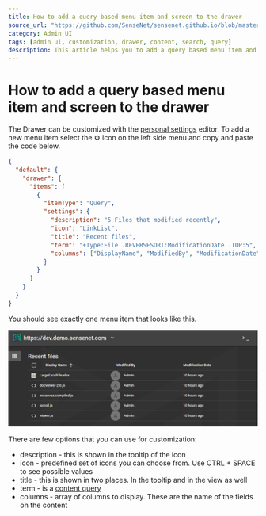 ```yaml
---
title: How to add a query based menu item and screen to the drawer
source_url: "https://github.com/SenseNet/sensenet.github.io/blob/master/_docs/admin-ui/how-to-add-query-to-menu.md"
category: Admin UI
tags: [admin ui, customization, drawer, content, search, query]
description: This article helps you to add a query based menu item and screen to the drawer on the Admin UI.
---
```


# How to add a query based menu item and screen to the drawer

The Drawer can be customized with the [personal settings](/docs/admin-ui/personal-settings) editor. To add a new menu item select the ⚙️ icon on the left side menu and copy and paste the code below.

```json
{
  "default": {
    "drawer": {
      "items": [
        {
          "itemType": "Query",
          "settings": {
            "description": "5 Files that modified recently",
            "icon": "LinkList",
            "title": "Recent files",
            "term": "+Type:File .REVERSESORT:ModificationDate .TOP:5",
            "columns": ["DisplayName", "ModifiedBy", "ModificationDate"]
          }
        }
      ]
    }
  }
}
```

You should see exactly one menu item that looks like this.

![query view](/img/posts/query-view.png "Query view")

There are few options that you can use for customization:
  - description - this is shown in the tooltip of the icon
  - icon - predefined set of icons you can choose from. Use CTRL + SPACE to see possible values
  - title - this is shown in two places. In the tooltip and in the view as well
  - term - is a [content query](/docs/content-query)
  - columns - array of columns to display. These are the name of the fields on the content
